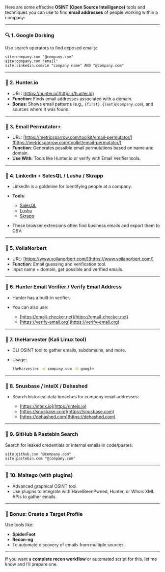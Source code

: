 Here are some effective **OSINT (Open Source Intelligence)** tools and techniques you can use to find **email addresses** of people working within a company:

---

### 🔍 **1. Google Dorking**

Use search operators to find exposed emails:

```
site:company.com "@company.com"
site:company.com "email"
site:linkedin.com/in "company name" AND "@company.com"
```

---

### 🧰 **2. Hunter.io**

* URL: [https://hunter.io](https://hunter.io)
* **Function**: Finds email addresses associated with a domain.
* **Bonus**: Shows email patterns (e.g., `{first}.{last}@company.com`), and sources where it was found.

---

### 🧰 **3. Email Permutator+**

* URL: [https://metricsparrow.com/toolkit/email-permutator/](https://metricsparrow.com/toolkit/email-permutator/)
* **Function**: Generates possible email permutations based on name and domain.
* **Use With**: Tools like Hunter.io or verify with Email Verifier tools.

---

### 🧰 **4. LinkedIn + SalesQL / Lusha / Skrapp**

* LinkedIn is a goldmine for identifying people at a company.
* **Tools**:

  * [SalesQL](https://salesql.com)
  * [Lusha](https://www.lusha.com)
  * [Skrapp](https://skrapp.io)
* These browser extensions often find business emails and export them to CSV.

---

### 🧰 **5. VoilaNorbert**

* URL: [https://www.voilanorbert.com/](https://www.voilanorbert.com/)
* **Function**: Email guessing and verification tool.
* Input name + domain, get possible and verified emails.

---

### 🧰 **6. Hunter Email Verifier / Verify Email Address**

* Hunter has a built-in verifier.
* You can also use:

  * [https://email-checker.net](https://email-checker.net)
  * [https://verify-email.org](https://verify-email.org)

---

### 🧰 **7. theHarvester (Kali Linux tool)**

* CLI OSINT tool to gather emails, subdomains, and more.
* Usage:

  ```bash
  theHarvester -d company.com -b google
  ```

---

### 🧰 **8. Snusbase / IntelX / Dehashed**

* Search historical data breaches for company email addresses:

  * [https://intelx.io](https://intelx.io)
  * [https://snusbase.com](https://snusbase.com)
  * [https://dehashed.com](https://dehashed.com)

---

### 🧰 **9. GitHub & Pastebin Search**

Search for leaked credentials or internal emails in code/pastes:

```
site:github.com "@company.com"
site:pastebin.com "@company.com"
```

---

### 🧰 **10. Maltego (with plugins)**

* Advanced graphical OSINT tool.
* Use plugins to integrate with HaveIBeenPwned, Hunter, or Whois XML APIs to gather emails.

---

### 🧪 Bonus: Create a Target Profile

Use tools like:

* **SpiderFoot**
* **Recon-ng**
* To automate discovery of emails from multiple sources.

---

If you want a **complete recon workflow** or automated script for this, let me know and I’ll prepare one.
